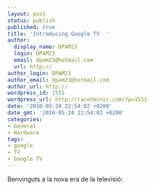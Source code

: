 ```yaml
---
layout: post
status: publish
published: true
title: 'Introducing Google TV  '
author:
  display_name: DPAM23
  login: DPAM23
  email: dpam23@hotmail.com
  url: http://
author_login: DPAM23
author_email: dpam23@hotmail.com
author_url: http://
wordpress_id: 1551
wordpress_url: http://racotecnic.com/?p=1551
date: '2010-05-24 22:54:02 +0200'
date_gmt: '2010-05-24 21:54:02 +0200'
categories:
- General
- Hardware
tags:
- google
- TV
- Google TV
---
```


Benvinguts a la nova era de la televisió:

<a href="{{ site.url }}/uploads/2010/05/google-tv.gif"><img style="display:none;" class="aligncenter size-full wp-image-1558" title="google-tv" src="{{ site.url }}/uploads/2010/05/google-tv.gif" alt="" width="289" height="113" /></a>

<object classid="clsid:d27cdb6e-ae6d-11cf-96b8-444553540000" width="600" height="345" codebase="http://download.macromedia.com/pub/shockwave/cabs/flash/swflash.cab#version=6,0,40,0">



<embed type="application/x-shockwave-flash" width="600" height="345" src="http://www.youtube.com/v/diTpeYoqAhc&amp;hl=en_US&amp;fs=1&amp;" allowscriptaccess="always" allowfullscreen="true"></embed></object>
